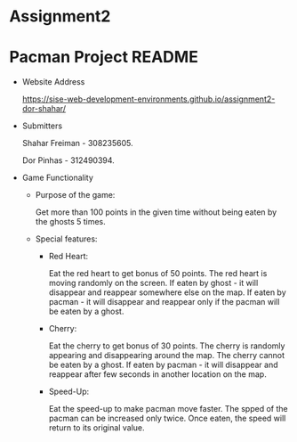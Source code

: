 # Assignment2
 
# Pacman Project README


* Website Address

   https://sise-web-development-environments.github.io/assignment2-dor-shahar/

* Submitters

   Shahar Freiman - 308235605.
   
   Dor Pinhas - 312490394.


* Game Functionality


   * Purpose of the game:


      Get more than 100 points in the given time without being eaten by the ghosts 5 times.


   * Special features:


      * Red Heart:

          Eat the red heart to get bonus of 50 points.
          The red heart is moving randomly on the screen. 
          If eaten by ghost - it will disappear and reappear somewhere else on the map.
          If eaten by pacman - it will disappear and reappear only if the pacman will be eaten by a ghost.

      * Cherry:

         Eat the cherry to get bonus of 30 points.
         The cherry is randomly appearing and disappearing around the map.
         The cherry cannot be eaten by a ghost.
         If eaten by pacman - it will disappear and reappear after few seconds in another location on the map.

      * Speed-Up:

         Eat the speed-up to make pacman move faster. The spped of the pacman can be increased only twice.
         Once eaten, the speed will return to its original value.

 
